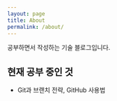 ```yaml
---
layout: page
title: About
permalink: /about/
---
```


공부하면서 작성하는 기술 블로그입니다.

## 현재 공부 중인 것

- Git과 브랜치 전략, GitHub 사용법
